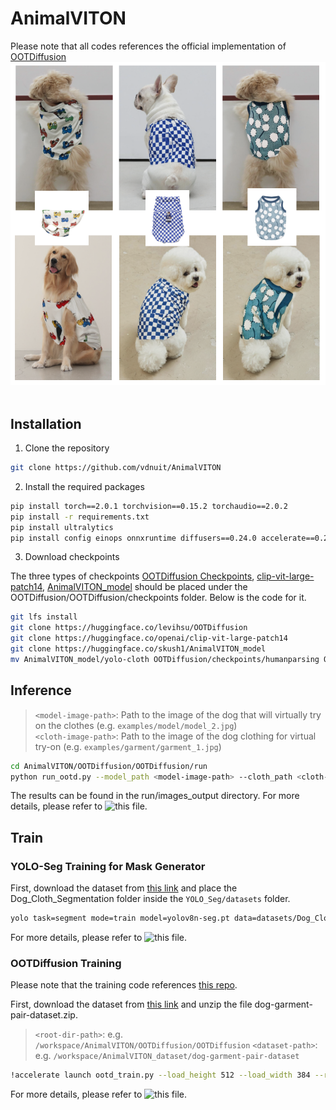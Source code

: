 # AnimalVITON
Please note that all codes references the official implementation of [OOTDiffusion](https://github.com/levihsu/OOTDiffusion)
![demo](images/demo.png)&nbsp;

## Installation
1. Clone the repository

```sh
git clone https://github.com/vdnuit/AnimalVITON
```

2. Install the required packages

```sh
pip install torch==2.0.1 torchvision==0.15.2 torchaudio==2.0.2
pip install -r requirements.txt
pip install ultralytics
pip install config einops onnxruntime diffusers==0.24.0 accelerate==0.26.1
```
3. Download checkpoints

The three types of checkpoints [OOTDiffusion Checkpoints](https://huggingface.co/levihsu/OOTDiffusion), [clip-vit-large-patch14](https://huggingface.co/openai/clip-vit-large-patch14), [AnimalVITON_model](https://huggingface.co/skush1/AnimalVITON_model) should be placed under the OOTDiffusion/OOTDiffusion/checkpoints folder.
Below is the code for it.

```sh
git lfs install
git clone https://huggingface.co/levihsu/OOTDiffusion
git clone https://huggingface.co/openai/clip-vit-large-patch14
git clone https://huggingface.co/skush1/AnimalVITON_model
mv AnimalVITON_model/yolo-cloth OOTDiffusion/checkpoints/humanparsing OOTDiffusion/checkpoints/ootd OOTDiffusion/checkpoints/openpose clip-vit-large-patch14 AnimalVITON/OOTDiffusion/OOTDiffusion/checkpoints/
```

## Inference
> `<model-image-path>`: Path to the image of the dog that will virtually try on the clothes (e.g. `examples/model/model_2.jpg`)  
> `<cloth-image-path>`: Path to the image of the dog clothing for virtual try-on (e.g. `examples/garment/garment_1.jpg`)

```sh
cd AnimalVITON/OOTDiffusion/OOTDiffusion/run
python run_ootd.py --model_path <model-image-path> --cloth_path <cloth-image-path> --scale 2.0 --sample 4
```
The results can be found in the run/images_output directory.
For more details, please refer to ![this file](OOTDiffusion/OOTDiffusion.ipynb).

## Train
### YOLO-Seg Training for Mask Generator

First, download the dataset from [this link](https://huggingface.co/datasets/skush1/AnimalVITON_dataset) and place the Dog_Cloth_Segmentation folder inside the `YOLO_Seg/datasets` folder.

```sh
yolo task=segment mode=train model=yolov8n-seg.pt data=datasets/Dog_Cloth_Segmentation/data.yaml epochs=100 imgsz=800 plots=True
```
For more details, please refer to ![this file](YOLO_Seg/train.ipynb).

### OOTDiffusion Training
Please note that the training code references [this repo](https://github.com/lyc0929/OOTDiffusion-train).

First, download the dataset from [this link](https://huggingface.co/datasets/skush1/AnimalVITON_dataset) and unzip the file dog-garment-pair-dataset.zip.

> `<root-dir-path>`: e.g. `/workspace/AnimalVITON/OOTDiffusion/OOTDiffusion`
> `<dataset-path>`: e.g. `/workspace/AnimalVITON_dataset/dog-garment-pair-dataset`

```sh
!accelerate launch ootd_train.py --load_height 512 --load_width 384 --root_dir <root-dir-path>  --dataset_dir <dataset-path> --dataset_list 'train_pairs.txt' --dataset_mode 'train' --batch_size 4 --train_batch_size 4 --num_train_epochs 100
```
For more details, please refer to ![this file](OOTDiffusion/OOTD-train.ipynb).